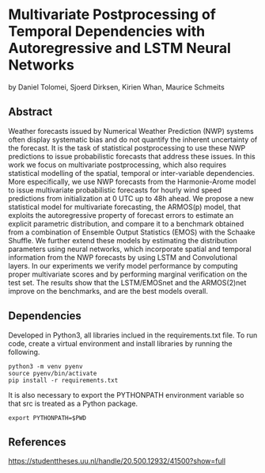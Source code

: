 # Multivariate Postprocessing of Temporal Dependencies with Autoregressive and LSTM Neural Networks

by
Daniel Tolomei,
Sjoerd Dirksen, 
Kirien Whan, 
Maurice Schmeits

## Abstract
Weather forecasts issued by Numerical Weather Prediction (NWP) systems often display systematic bias and do not quantify the inherent uncertainty of the forecast. It is the task of statistical postprocessing to use these NWP predictions to issue probabilistic forecasts that address these issues. In this work we focus on multivariate postprocessing, which also requires statistical modelling of the spatial, temporal or inter-variable dependencies. More especifically, we use NWP forecasts from the Harmonie-Arome model to issue multivariate probabilistic forecasts for hourly wind speed predictions from initialization at 0 UTC up to 48h ahead. We propose a new statistical model for multivariate forecasting, the ARMOS(p) model, that exploits the autoregressive property of forecast errors to estimate an explicit parametric distribution, and compare it to a benchmark obtained from a combination of Ensemble Output Statistics (EMOS) with the Schaake Shuffle. We further extend these models by estimating the distribution parameters using neural networks, which incorporate spatial and temporal information from the NWP forecasts by using LSTM and Convolutional layers. In our experiments we verify model performance by computing proper multivariate scores and by performing marginal verification on the test set. The results show that the LSTM/EMOSnet and the ARMOS(2)net improve on the benchmarks, and are the best models overall.


## Dependencies
Developed in Python3, all libraries inclued in the requirements.txt file.
To run code, create a virtual environment and install libraries by running the following.
```
python3 -m venv pyenv
source pyenv/bin/activate   
pip install -r requirements.txt
```

It is also necessary to export the PYTHONPATH environment variable so that src is treated as a Python package.
```
export PYTHONPATH=$PWD
```


## References
https://studenttheses.uu.nl/handle/20.500.12932/41500?show=full